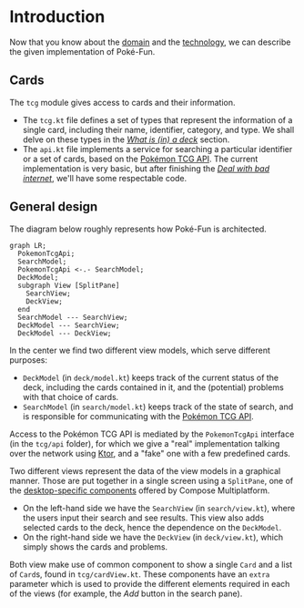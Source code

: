 # Introduction

Now that you know about the [domain](./tcg.md) and the [technology](./tech-intro.md), we can describe the given implementation of Poké-Fun.

## Cards

The `tcg` module gives access to cards and their information.

- The `tcg.kt` file defines a set of types that represent the information of a single card, including their name, identifier, category, and type. We shall delve on these types in the [_What is (in) a deck_](./adt.md) section.
- The `api.kt` file implements a service for searching a particular identifier or a set of cards, based on the [Pokémon TCG API](https://docs.pokemontcg.io/). The current implementation is very basic, but after finishing the [_Deal with bad internet_](./resilience.md), we'll have some respectable code.

## General design

The diagram below roughly represents how Poké-Fun is architected.

```mermaid
graph LR;
  PokemonTcgApi;
  SearchModel;
  PokemonTcgApi <-.- SearchModel;
  DeckModel;
  subgraph View [SplitPane]
    SearchView;
    DeckView;
  end
  SearchModel --- SearchView;
  DeckModel --- SearchView;
  DeckModel --- DeckView;
```

In the center we find two different view models, which serve different purposes:

- `DeckModel` (in `deck/model.kt`) keeps track of the current status of the deck, including the cards contained in it, and the (potential) problems with that choice of cards.
- `SearchModel` (in `search/model.kt`) keeps track of the state of search, and is responsible for communicating with the [Pokémon TCG API](https://docs.pokemontcg.io/).

Access to the Pokémon TCG API is mediated by the `PokemonTcgApi` interface (in the `tcg/api` folder), for which we give a "real" implementation talking over the network using [Ktor](https://ktor.io), and a "fake" one with a few predefined cards.

Two different views represent the data of the view models in a graphical manner. Those are put together in a single screen using a `SplitPane`, one of the [desktop-specific components](https://github.com/JetBrains/compose-multiplatform/blob/master/tutorials/README.md#desktop) offered by Compose Multiplatform.

- On the left-hand side we have the `SearchView` (in `search/view.kt`), where the users input their search and see results. This view also adds selected cards to the deck, hence the dependence on the `DeckModel`.
- On the right-hand side we have the `DeckView` (in `deck/view.kt`), which simply shows the cards and problems.

Both view make use of common component to show a single `Card` and a list of `Card`s, found in `tcg/cardView.kt`. These components have an `extra` parameter which is used to provide the different elements required in each of the views (for example, the _Add_ button in the search pane).
